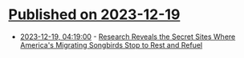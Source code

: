 # [Published on 2023-12-19](index.md)

* [2023-12-19, 04:19:00](https://soylentnews.org/article.pl?sid=23/12/17/067214&from=rss) - [Research Reveals the Secret Sites Where America's Migrating Songbirds Stop to Rest and Refuel](https://soylentnews.org/article.pl?sid=23/12/17/067214&from=rss)
